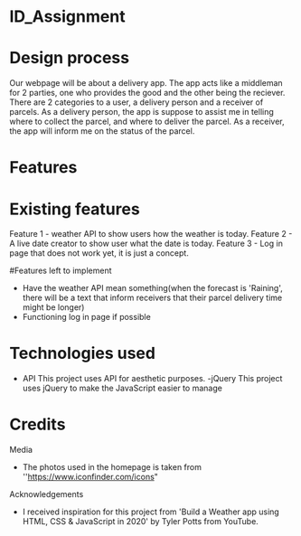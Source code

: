 # ID_Assignment
# Design process 
Our webpage will be about a delivery app. The app acts like a middleman for 2 parties, one who provides the good and the other being the reciever.
There are 2 categories to a user, a delivery person and a receiver of parcels.
As a delivery person, the app is suppose to assist me in telling where to collect the parcel, and where to deliver the parcel.
As a receiver, the app will inform me on the status of the parcel. 

# Features 
# Existing features 
Feature 1 - weather API to show users how the weather is today.
Feature 2 - A live date creator to show user what the date is today.
Feature 3 - Log in page that does not work yet, it is just a concept.

#Features left to implement
- Have the weather API mean something(when the forecast is 'Raining', there will be a text that inform receivers that their parcel delivery time might be longer)
- Functioning log in page if possible

# Technologies used
- API
This project uses API for aesthetic purposes. 
-jQuery
This project uses jQuery to make the JavaScript easier to manage

# Credits
Media
- The photos used in the homepage is taken from ''https://www.iconfinder.com/icons" 

Acknowledgements 
- I received inspiration for this project from 'Build a Weather app using HTML, CSS & JavaScript in 2020' by Tyler Potts from YouTube.


